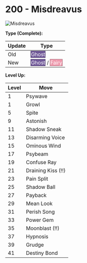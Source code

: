 # 200 - Misdreavus
![][200]

**Type (Complete):**

Update | Type
---    | ---
Old    | <span style="color:white; background:#705898; border: 1px solid #493963">Ghost</span>
New    | <span style="color:white; background:#705898; border: 1px solid #493963">Ghost</span> / <span style="color:white; background:#EE99AC; border: 1px solid #9B6470">Fairy</span>

**Level Up:**

Level | Move
---   | ---
  1   | Psywave
  1   | Growl
  5   | Spite
  9   | Astonish
 11   | Shadow Sneak
 13   | Disarming Voice
 15   | Ominous Wind
 17   | Psybeam
 19   | Confuse Ray
 21   | Draining Kiss (!!)
 23   | Pain Split
 25   | Shadow Ball
 27   | Payback
 29   | Mean Look
 31   | Perish Song
 33   | Power Gem
 35   | Moonblast (!!)
 37   | Hypnosis
 39   | Grudge
 41   | Destiny Bond



[200]: https://raw.githubusercontent.com/PokeAPI/sprites/master/sprites/pokemon/200.png "Misdreavus"
